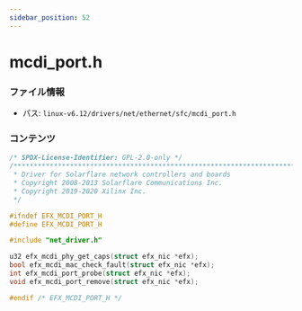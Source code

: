 ```yaml
---
sidebar_position: 52
---
```

# mcdi_port.h

### ファイル情報

- パス: `linux-v6.12/drivers/net/ethernet/sfc/mcdi_port.h`

### コンテンツ

```h
/* SPDX-License-Identifier: GPL-2.0-only */
/****************************************************************************
 * Driver for Solarflare network controllers and boards
 * Copyright 2008-2013 Solarflare Communications Inc.
 * Copyright 2019-2020 Xilinx Inc.
 */

#ifndef EFX_MCDI_PORT_H
#define EFX_MCDI_PORT_H

#include "net_driver.h"

u32 efx_mcdi_phy_get_caps(struct efx_nic *efx);
bool efx_mcdi_mac_check_fault(struct efx_nic *efx);
int efx_mcdi_port_probe(struct efx_nic *efx);
void efx_mcdi_port_remove(struct efx_nic *efx);

#endif /* EFX_MCDI_PORT_H */

```

